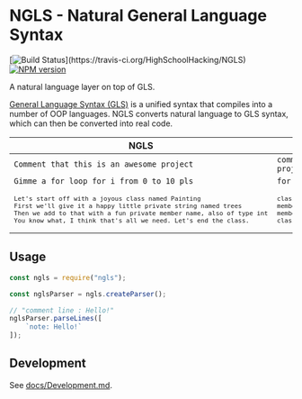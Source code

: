 # NGLS - Natural General Language Syntax

[![Build Status](https://travis-ci.org/HighSchoolHacking/NGLS.svg?)](https://travis-ci.org/HighSchoolHacking/NGLS)
[![NPM version](https://badge.fury.io/js/ngls.svg)](http://badge.fury.io/js/ngls)

A natural language layer on top of GLS.

[General Language Syntax (GLS)](https://github.com/highschoolhacking/gls) is a unified syntax that compiles into a number of OOP languages.
NGLS converts natural language to GLS syntax, which can then be converted into real code.

<table>
    <thead>
        <th>NGLS</th>
        <th>GLS</th>
    </thead>
    <tbody>
        <tr>
            <td><code>Comment that this is an awesome project</code></td>
            <td><code>comment line : This is an awesome project</code></td>
        </tr>
        <tr>
            <td><code>Gimme a for loop for i from 0 to 10 pls</code></td>
            <td><code>for numbers start : i number 0 10</code></td>
        </tr>
        <tr>
            <td>
                <code><pre>Let's start off with a joyous class named Painting
First we'll give it a happy little private string named trees
Then we add to that with a fun private member name, also of type int
You know what, I think that's all we need. Let's end the class.</pre></code>
            </td>
            <td>
                <code><pre>class start : Painting
member variable declare : private trees string
member variable declare : private name string
class end</pre></code>
            </td>
        </tr>
    </tbody>
</table>


## Usage

```javascript
const ngls = require("ngls");

const nglsParser = ngls.createParser();

// "comment line : Hello!"
nglsParser.parseLines([
    `note: Hello!`
]);
```

## Development

See [docs/Development.md](./docs/Development.md).
